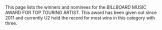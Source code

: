 This page lists the winners and nominees for the _BILLBOARD_ MUSIC AWARD FOR TOP TOURING ARTIST. This award has been given out since 2011 and currently U2 hold the record for most wins in this category with three.
